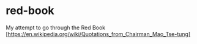 # red-book
My attempt to go through the Red Book [https://en.wikipedia.org/wiki/Quotations_from_Chairman_Mao_Tse-tung]
